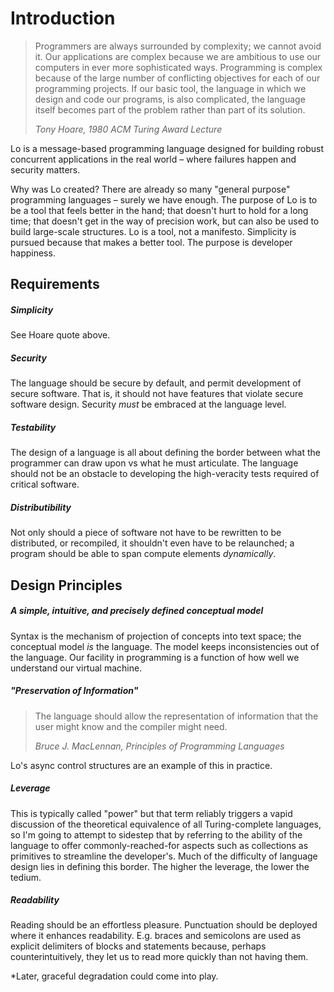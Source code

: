 # Introduction

> Programmers are always surrounded by complexity; we cannot avoid it. Our applications are complex because we are ambitious to use our computers in ever more sophisticated ways. Programming is complex because of the large number of conflicting objectives for each of our programming projects. If our basic tool, the language in which we design and code our programs, is also complicated, the language itself becomes part of the problem rather than part of its solution.
> 
> *Tony Hoare, 1980 ACM Turing Award Lecture*

Lo is a message-based programming language designed for building robust concurrent applications in the real world – where failures happen and security matters.

Why was Lo created? There are already so many "general purpose" programming languages – surely we have enough. The purpose of Lo is to be a tool that feels better in the hand; that doesn't hurt to hold for a long time; that doesn't get in the way of precision work, but can also be used to build large-scale structures. Lo is a tool, not a manifesto. Simplicity is pursued because that makes a better tool. The purpose is developer happiness.

## Requirements

##### Simplicity

See Hoare quote above.

##### Security

The language should be secure by default, and permit development of secure software. That is, it should not have features that violate secure software design. Security *must* be embraced at the language level.

##### Testability

The design of a language is all about defining the border between what the programmer can draw upon vs what he must articulate. The language should not be an obstacle to developing the high-veracity tests required of critical software.

##### Distributibility

Not only should a piece of software not have to be rewritten to be distributed, or recompiled, it shouldn't even have to be relaunched; a program should be able to span compute elements *dynamically*.

## Design Principles

##### A simple, intuitive, and precisely defined conceptual model

Syntax is the mechanism of projection of concepts into text space; the conceptual model *is* the language. The model keeps inconsistencies out of the language. Our facility in programming is a function of how well we understand our virtual machine.

##### "Preservation of Information"

> The language should allow the representation of information that the user might know and the compiler might need.
> 
> *Bruce J. MacLennan, Principles of Programming Languages*

Lo's async control structures are an example of this in practice.

##### Leverage

This is typically called "power" but that term reliably triggers a vapid discussion of the theoretical equivalence of all Turing-complete languages, so I'm going to attempt to sidestep that by referring to the ability of the language to offer commonly-reached-for aspects such as collections as primitives to streamline the developer's. Much of the difficulty of language design lies in defining this border. The higher the leverage, the lower the tedium.

##### Readability

Reading should be an effortless pleasure. Punctuation should be deployed where it enhances readability. E.g. braces and semicolons are used as explicit delimiters of blocks and statements because, perhaps counterintuitively, they let us to read more quickly than not having them.

*Later, graceful degradation could come into play.
